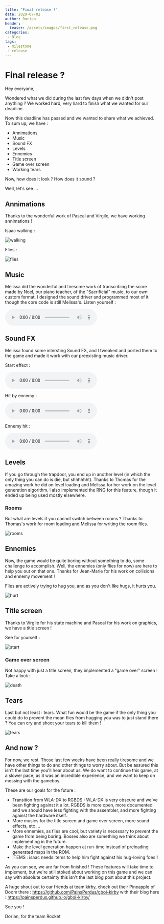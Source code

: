 ```yaml
---
title: "Final release ?"
date: 2020-07-02
author: Dorian
header:
  teaser: /assets/images/first_release.png
categories: 
 - Blog
tags:
 - milestone
 - release
---
```

# Final release ?

Hey everyone,

Wondered what we did during the last few days when we didn't post anything ? We worked hard, very hard to finish what we wanted for our deadline.

Now this deadline has passed and we wanted to share what we achieved. To sum up, we have :
- Annimations
- Music
- Sound FX
- Levels
- Ennemies
- Title screen
- Game over screen
- Working tears

Now, how does it look ? How does it sound ?

Well, let's see ...

## Annimations
Thanks to the wonderful work of Pascal and Virgile, we have working annimations !

Isaac walking :

![walking](../../assets/images/gboi_walking.gif)

Flies :

![flies](../../assets/images/gboi_flies.gif)

## Music
Melissa did the wonderful and tiresome work of transcribing the score made by Noel, our piano teacher, of the "Sacrificial" music, to our own custom format. I designed the sound driver and programmed most of it though the core code is still Melissa's.
Listen yourself :

<audio controls>
  <source src="../../assets/gameboy_of_isaac_soundtrack.mp3" type="audio/mpeg">
  <p>Link to the audio file as your browser doesn't support audio embeddings : <a href="../../assets/gameboy_of_isaac_soundtrack.mp3">link</a> .</p>
</audio>

## Sound FX
Melissa found some intersting Sound FX, and I tweaked and ported them to the game and made it work with our preexisting music driver.

Start effect :

<audio controls>
  <source src="../../assets/gboi_start.mp3" type="audio/mpeg">
  <p>Link to the audio file as your browser doesn't support audio embeddings : <a href="../../assets/gboi_start.mp3">link</a> .</p>
</audio>

Hit by ennemy :

<audio controls>
  <source src="../../assets/gboi_hurt.mp3" type="audio/mpeg">
  <p>Link to the audio file as your browser doesn't support audio embeddings : <a href="../../assets/gboi_hurt.mp3">link</a> .</p>
</audio>

Ennemy hit :

<audio controls>
  <source src="../../assets/gboi_tear.mp3" type="audio/mpeg">
  <p>Link to the audio file as your browser doesn't support audio embeddings : <a href="../../assets/gboi_tear.mp3">link</a> .</p>
</audio>

## Levels
If you go through the trapdoor, you end up in another level (in which the only thing you can do is die, but shhhhhht). Thanks to Thomas for the amazing work he did on level loading and Melissa for her work on the level generation algorithm.
I also implemented the RNG for this feature, though it ended up being used mostly elsewhere.

### Rooms
But what are levels if you cannot switch between rooms ? Thanks to Thomas's work for room loading and Melissa for writing the room files.

![rooms](../../assets/images/gboi_rooms2.gif)

## Ennemies
Now, the game would be quite boring without something to do, some challenge to accomplish. Well, the ennemies (only flies for now) are here to help you out on that one. Thanks for Jean-Marie for his work on collisions and ennemy movement !

Flies are actively trying to hug you, and as you don't like hugs, it hurts you.

![hurt](../../assets/images/gboi_hurt.gif)

## Title screen
Thanks to Virgile for his state machine and Pascal for his work on graphics, we have a title screen !

See for yourself :

![start](../../assets/images/gboi_start.gif)

### Game over screen
Not happy with just a title screen, they implemented a "game over" screen ! Take a look :

![death](../../assets/images/gboi_death.gif)

## Tears
Last but not least : tears. What fun would be the game if the only thing you could do to prevent the mean flies from hugging you was to just stand there ? You can cry and shoot your tears to kill them !

![tears](../../assets/images/gboi_tears.gif)

## And now ?
For now, we rest. Those last few weeks have been really tiresome and we have other things to do and other things to worry about. But be assured this isn't the last time you'll hear about us. We do want to continue this game, at a slower pace, as it was an incredible experience, and we want to keep on messing with the gameboy.

These are our goals for the future :
- Transition from WLA-DX to RGBDS : WLA-DX is very obscure and we've been fighting against it a lot. RGBDS is more open, more documented and we should have less fighting with the assembler, and more fighting against the hardware itself.
- More musics for the title screen and game over screen, more sound effects, etc ...
- More ennemies, as flies are cool, but variety is necessary to prevent the game from being boring. Bosses also are something we think about implementing in the future.
- Make the level generation happen at run-time instead of preloading generated maps in the ROM.
- ITEMS : isaac needs items to help him fight against his hug-loving foes !

As you can see, we are far from finished ! These features will take time to implement, but we're still stoked about working on this game and we can say with absolute certainty this isn't the last blog post about this project.

A huge shout out to our friends at team kirby, check out their Pineapple of Doom there : https://github.com/PainsPerdus/gboi-kirby with their blog here : https://painsperdus.github.io/gboi-kirby/

See you !

Dorian, for the team Rocket



